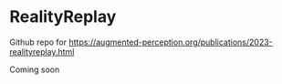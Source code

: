 # RealityReplay

Github repo for https://augmented-perception.org/publications/2023-realityreplay.html

Coming soon
